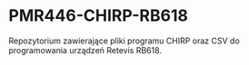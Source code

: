 # PMR446-CHIRP-RB618

Repozytorium zawierające pliki programu CHIRP oraz CSV do programowania urządzeń Retevis RB618.
